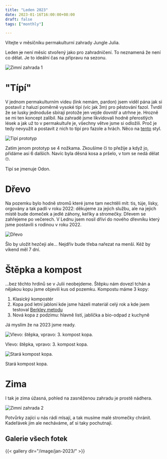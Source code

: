 ```yaml
---
title: "Leden 2023"
date: 2023-01-16T16:00:00+08:00
draft: false
tags: ["monthly"]

---
```


Vítejte v měsíčníku permakulturní zahrady Jungle Julia.

Leden ~~je~~ není měsíc stvořený jako pro zahradničení. To neznamená že není co dělat. Je to ideální čas na přípravu na sezonu.

![Zimní zahrada 1](/image/jan-2023/PXL_20221217_104115298.jpg)

<!--more-->

# "Típí"

V jednom permakulturním videu (link nemám, pardon) jsem viděl pána jak si
postavil z haluzí poměrně vysoké típí (víc jak 3m) pro pěstování fazol. Tvrdil
že se lusky jednoduše sbírají protože jen vejde dovnitř a utrhne je. Hrozně se
mi ten koncept zalíbil. Na zahradě jsme likvidovali hodně přerostlých lések a
jak už to v permakultuře je, všechny větve jsme si odložili. Proč je tedy
nevyužít a postavit z nich to típí pro fazole a hrách. Něco na
[tento](https://www.milkwood.net/2014/09/10/bean-tipi-seeds-who-wants-some/)
styl.

![Típí prototyp](/image/jan-2023/PXL_20230115_115437510.jpg)

Zatím jenom prototyp se 4 nožkama. Zkoušíme či to přežije a když jo, přidáme
asi 6 dalších. Navíc byla děsná kosa a pršelo, v tom se nedá dělat 🙄.

Típí se jmenuje Odon.

# Dřevo

Na pozemku bylo hodně stromů které jsme tam nechtěli mít: tis, túje, lísky, orgovány a tak padli v roku 2022: děkujeme za jejich službu, ale na jejich místě bude domeček a jedlé záhony, keříky a stromečky. Dřevem se zahřejeme po večerech. V Lednu jsem nosil dříví do nového dřevníku který jsme postavili s rodinou v roku 2022.

![Dřevo](/image/jan-2023/PXL_20230114_140931401.jpg)

Šlo by uložit hezčeji ale... Nejdřív bude třeba nařezat na menší. Kéž by víkend měl 7 dní.


# Štěpka a kompost

...bez těchto hrdinů se v Julii neobejdeme. Štěpku nám dovezl tchán a nějakou kopu jsme objevili kus od pozemku. Kompostu máme 3 kopy:

1. Klasický kompostér
2. Kopa pod letní jabloní kde jsme házeli materiál celý rok a kde jsem testoval [Berkley metodu](https://casopisroots.cz/berkeleysky-kompost/)
3. Nová kopa z podzimu: hlavně listí, jablíčka a bio-odpad z kuchyně

Já myslím že na 2023 jsme ready.

![Vlevo: štěpka, vpravo: 3. kompost kopa.](/image/jan-2023/PXL_20230114_141046321.jpg)

Vlevo: štěpka, vpravo: 3. kompost kopa.

![Stará kompost kopa.](/image/jan-2023/PXL_20230115_111519705.jpg)

Stará kompost kopa.

# Zima

I tak je zima úžasná, pohled na zasněženou zahradu je prostě nádhera.

![Zimní zahrada 2](/image/jan-2023/PXL_20221217_104135563.jpg)

Potvůrky zajíci u nás rádi mlsají, a tak musíme malé stromečky chránit. Kadeřávek jim ale necháváme, ať si taky pochutnají.


## Galerie všech fotek

{{< gallery dir="/image/jan-2023/" >}}
